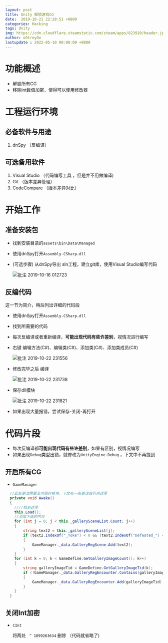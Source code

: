 ```yaml
---
layout: post
title: Unity 解锁游戏CG
date:  2019-10-21 22:28:51 +0800
categories: Hacking
tags: Unity
img: https://cdn.cloudflare.steamstatic.com/steam/apps/823910/header.jpg
author: oOtroyOo
lastupdate : 2022-05-10 00:00:00 +0800
---
```


# 功能概述
- 解锁所有CG
- 移除int数值加密，使得可以使用修改器


# 工程运行环境

## 必备软件与用途

1. dnSpy （反编译）

## 可选备用软件

1. Visual Studio  （代码编写工具 ，但是并不用做编译)
2. Git  （版本差异管理）
3. CodeCompare  （版本差异对比）
   
# 开始工作

## 准备安装包
- 找到安装目录的`assets\bin\Data\Managed`
- 使用dnSpy打开`Assembly-CSharp.dll`
- (可选步骤) 从dnSpy导出 sln工程，建立git库，使用Visual Studio编写代码
  
  ![批注 2019-10-16 012723](https://i.loli.net/2019/10/16/pBbm1DchtE4XaKC.png)

## 反编代码
   这一节为简介，稍后列出详细的代码段
- 使用dnSpy打开`Assembly-CSharp.dll`
- 找到所需要的代码
- 每次反编译或者重新编译，**可能出现代码有些许差别**，视情况进行编写
- 右键 编辑方法(C#)、编辑类(C#)、添加类(C#)、添加类成员(C#)
  
  ![批注 2019-10-22 231556](https://i.loli.net/2019/10/22/zPVqNFsTH64gSWb.png)

- 修改完毕之后 编译
  
  ![批注 2019-10-22 231738](https://i.loli.net/2019/10/22/GPcraJjAfi4uFgK.png)

- 保存dll模块

  ![批注 2019-10-22 231821](https://i.loli.net/2019/10/22/pqV4iCJWAhek2Gu.png)

- 如果出现大量报错，尝试保存-关闭-再打开
  
# 代码片段
- 每次反编译都**可能出现代码有些许差别**，如果有区别，视情况编写
- 如果出现`Debug`类型出错，就修改为`UnityEngine.Debug` ，下文中不再提到
## 开启所有CG
- `GameManager`

``` csharp
  //此处更改需要及时保存模块，下文有一条更改会引用这里
  private void Awake()
  {
    ////找到这里
    this.Load();
    //添加下面的内容
    for (int j = 0; j < this._gallerySceneList.Count; j++)
    {
        string text2 = this._gallerySceneList[j];
        if (text2.IndexOf("_Yoke") < 0 && (text2.IndexOf("Defeated_") == 0 || text2.IndexOf("Collect_") == 0 || text2.IndexOf("Encounter_") == 0 || text2.IndexOf("AnimCombineEventer_") == 0 || text2.IndexOf("Intimacy_") == 0 || text2.IndexOf("Scene_") == 0 || text2.IndexOf("CutScene_") == 0) && !GameManager._data.GalleryRegScene.Contains(text2))
        {
            GameManager._data.GalleryRegScene.Add(text2);
        }
    }
    for (int k = 0; k < GameDefine.GetGalleryImageCount(); k++)
    {
        string galleryImageTid = GameDefine.GetGalleryImageTid(k);
        if (!GameManager._data.GalleryRegEncounter.Contains(galleryImageTid))
        {
            GameManager._data.GalleryRegEncounter.Add(galleryImageTid);
        }
    }
  }
```

## 关闭Int加密
- `CInt`

  将两处 ` ^ 1899263634` 删除 
  （代码就省略了)